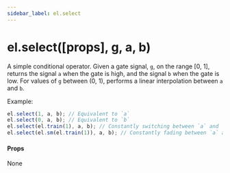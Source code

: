```yaml
---
sidebar_label: el.select
---
```


# el.select([props], g, a, b)

A simple conditional operator. Given a gate signal, `g`, on the range [0, 1],
returns the signal `a` when the gate is high, and the signal `b` when the
gate is low. For values of `g` between (0, 1), performs a linear interpolation
between `a` and `b`.

Example:
```js
el.select(1, a, b); // Equivalent to `a`
el.select(0, a, b); // Equivalent to `b`
el.select(el.train(1), a, b); // Constantly switching between `a` and `b`
el.select(el.sm(el.train(1)), a, b); // Constantly fading between `a` and `b`
```

#### Props

None

